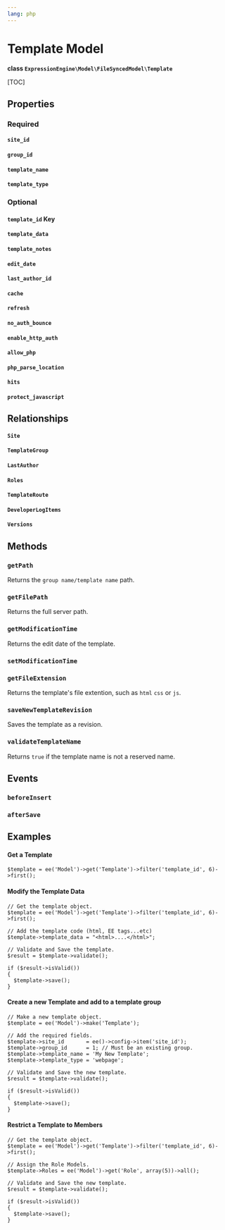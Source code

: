 ```yaml
---
lang: php
---
```


<!--
    This source file is part of the open source project
    ExpressionEngine User Guide (https://github.com/ExpressionEngine/ExpressionEngine-User-Guide)

    @link      https://expressionengine.com/
    @copyright Copyright (c) 2003-2021, Packet Tide, LLC (https://packettide.com)
    @license   https://expressionengine.com/license Licensed under Apache License, Version 2.0
-->

# Template Model

**class `ExpressionEngine\Model\FileSyncedModel\Template`**

[TOC]

## Properties

### Required
#### `site_id`
#### `group_id`
#### `template_name`
#### `template_type`

### Optional
#### `template_id` Key
#### `template_data`
#### `template_notes`
#### `edit_date`
#### `last_author_id`
#### `cache`
#### `refresh`
#### `no_auth_bounce`
#### `enable_http_auth`
#### `allow_php`
#### `php_parse_location`
#### `hits`
#### `protect_javascript`


## Relationships

#### `Site`
#### `TemplateGroup`
#### `LastAuthor`
#### `Roles`
#### `TemplateRoute`
#### `DeveloperLogItems`
#### `Versions`


## Methods

### `getPath`
Returns the `group name/template name` path.

### `getFilePath`
Returns the full server path.

### `getModificationTime`
Returns the edit date of the template.

### `setModificationTime`
### `getFileExtension`
Returns the template's file extention, such as `html` `css` or `js`.

### `saveNewTemplateRevision`
Saves the template as a revision.

### `validateTemplateName`
Returns `true` if the template name is not a reserved name.


## Events
### `beforeInsert`
### `afterSave`

## Examples

#### Get a Template
```
$template = ee('Model')->get('Template')->filter('template_id', 6)->first();
```

#### Modify the Template Data
```
// Get the template object.
$template = ee('Model')->get('Template')->filter('template_id', 6)->first();

// Add the template code (html, EE tags...etc)
$template->template_data = "<html>....</html>";

// Validate and Save the template.
$result = $template->validate();

if ($result->isValid())
{
  $template->save();
}
```

#### Create a new Template and add to a template group
```
// Make a new template object.
$template = ee('Model')->make('Template');

// Add the required fields.
$template->site_id       = ee()->config->item('site_id');
$template->group_id      = 1; // Must be an existing group.
$template->template_name = 'My New Template';
$template->template_type = 'webpage';

// Validate and Save the new template.
$result = $template->validate();

if ($result->isValid())
{
  $template->save();
}
```

#### Restrict a Template to Members
```
// Get the template object.
$template = ee('Model')->get('Template')->filter('template_id', 6)->first();

// Assign the Role Models.
$template->Roles = ee('Model')->get('Role', array(5))->all();

// Validate and Save the new template.
$result = $template->validate();

if ($result->isValid())
{
  $template->save();
}
```